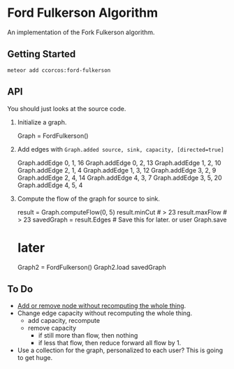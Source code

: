 # Ford Fulkerson Algorithm

An implementation of the Fork Fulkerson algorithm.

## Getting Started

    meteor add ccorcos:ford-fulkerson

## API

You should just looks at the source code.

1. Initialize a graph.

    Graph = FordFulkerson()

2. Add edges with `Graph.added source, sink, capacity, [directed=true]`
    
    Graph.addEdge 0, 1, 16
    Graph.addEdge 0, 2, 13
    Graph.addEdge 1, 2, 10
    Graph.addEdge 2, 1, 4
    Graph.addEdge 1, 3, 12
    Graph.addEdge 3, 2, 9
    Graph.addEdge 2, 4, 14
    Graph.addEdge 4, 3, 7
    Graph.addEdge 3, 5, 20
    Graph.addEdge 4, 5, 4

3. Compute the flow of the graph for source to sink.

    result = Graph.computeFlow(0, 5)
    result.minCut # > 23
    result.maxFlow # > 23
    savedGraph = result.Edges # Save this for later. or user Graph.save

    # later
    Graph2 = FordFulkerson()
    Graph2.load savedGraph

## To Do

- [Add or remove node without recomputing the whole thing](http://cstheory.stackexchange.com/questions/9938/incremental-maximum-flow-in-dynamic-graphs).
- Change edge capacity without recomputing the whole thing.
  - add capacity, recompute
  - remove capacity
    - if still more than flow, then nothing
    - if less that flow, then reduce forward all flow by 1.
- Use a collection for the graph, personalized to each user? This is going to get huge.
